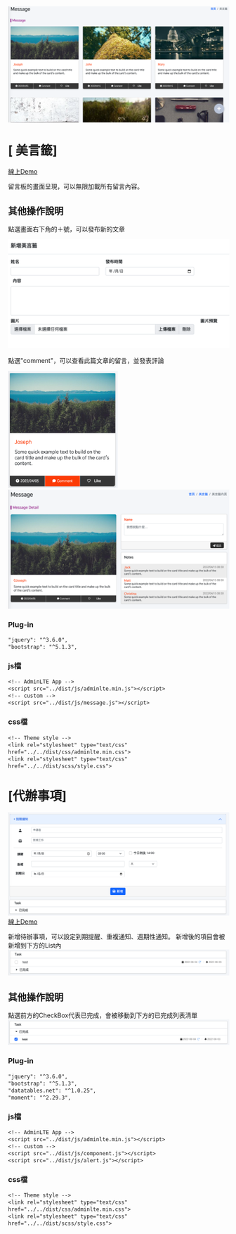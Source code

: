 
![](https://github.com/jssanji03/message_Board/blob/main/message_demo1.png)

# [ 美言籤]
[線上Demo](https://jssanji03.github.io/message_Board/pages/message.html)

留言板的畫面呈現，可以無限加載所有留言內容。

## 其他操作說明

點選畫面右下角的＋號，可以發布新的文章

<img src="https://github.com/jssanji03/message_Board/blob/main/message_demo3.png" width="600px">

點選"comment"，可以查看此篇文章的留言，並發表評論

<img src="https://github.com/jssanji03/message_Board/blob/main/message_demo4.png" width="250px"><img src="https://github.com/jssanji03/message_Board/blob/main/message_demo2.png" width="600px">


### Plug-in
```
"jquery": "^3.6.0",
"bootstrap": "^5.1.3",
```
### js檔
```
<!-- AdminLTE App -->
<script src="../dist/js/adminlte.min.js"></script>
<!-- custom -->
<script src="../dist/js/message.js"></script>
```
### css檔
```
<!-- Theme style -->
<link rel="stylesheet" type="text/css" href="../../dist/css/adminlte.min.css">
<link rel="stylesheet" type="text/css" href="../../dist/scss/style.css">
```


# [代辦事項]
![](https://github.com/jssanji03/message_Board/blob/main/alert_demo1.png)
[線上Demo](https://jssanji03.github.io/message_Board/pages/alert.html)

新增待辦事項，可以設定到期提醒、重複通知、週期性通知。
新增後的項目會被新增到下方的List內
<img src="https://github.com/jssanji03/message_Board/blob/main/alert_demo2.png?raw=true">


## 其他操作說明

點選前方的CheckBox代表已完成，會被移動到下方的已完成列表清單
<img src="https://github.com/jssanji03/message_Board/blob/main/alert_demo3.png">

### Plug-in
```
"jquery": "^3.6.0",
"bootstrap": "^5.1.3",
"datatables.net": "^1.0.25",
"moment": "^2.29.3",
```
### js檔
```
<!-- AdminLTE App -->
<script src="../dist/js/adminlte.min.js"></script>
<!-- custom -->
<script src="../dist/js/component.js"></script>
<script src="../dist/js/alert.js"></script>
```
### css檔
```
<!-- Theme style -->
<link rel="stylesheet" type="text/css" href="../../dist/css/adminlte.min.css">
<link rel="stylesheet" type="text/css" href="../../dist/scss/style.css">
```
